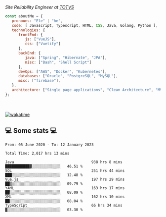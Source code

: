 <p><em>Site Reliability Engineer at <a href="https://www.totvs.com/">TOTVS</a></br>
</em></p>


```javascript
const aboutMe = {
   pronouns: "Ele" | "he",
   code: [ Javascript, Typescript, HTML, CSS, Java, Golang, Python ],
   technologies: {
      frontEnd: {
         js: ["VueJS"],
         css: ["Vuetify"]
      },
      backEnd: {
         java: ["Spring", "Hibernate", "JPA"],
         misc: ["Bash", "Shell Script"]
      },
      devOps: ["AWS", "Docker", "Kubernetes"],
      databases: ["Oracle", "PostgreSQL", "MySQL"],
      misc: ["firebase"],
   },
   architecture: ["Single page applications", "Clean Architecture", "MVC", "Microservices"],
};
```
</br></br>
[![wakatime](https://wakatime.com/badge/user/a3a8ed06-d304-4d6b-bc86-4adc418cdea7.svg)](https://wakatime.com/@a3a8ed06-d304-4d6b-bc86-4adc418cdea7)
<h2>💻 Some stats 💻</h2>

<!--START_SECTION:waka-->

```text
From: 05 June 2020 - To: 12 January 2023

Total Time: 2,017 hrs 13 mins

Java                                   938 hrs 8 mins  ███████████▓░░░░░░░░░░░░░   46.51 %
SQL                                    251 hrs 44 mins ███░░░░░░░░░░░░░░░░░░░░░░   12.48 %
Vue.js                                 197 hrs 29 mins ██▒░░░░░░░░░░░░░░░░░░░░░░   09.79 %
YAML                                   163 hrs 17 mins ██░░░░░░░░░░░░░░░░░░░░░░░   08.09 %
XML                                    162 hrs 10 mins ██░░░░░░░░░░░░░░░░░░░░░░░   08.04 %
TypeScript                             66 hrs 34 mins  ▓░░░░░░░░░░░░░░░░░░░░░░░░   03.30 %
```

<!--END_SECTION:waka-->
